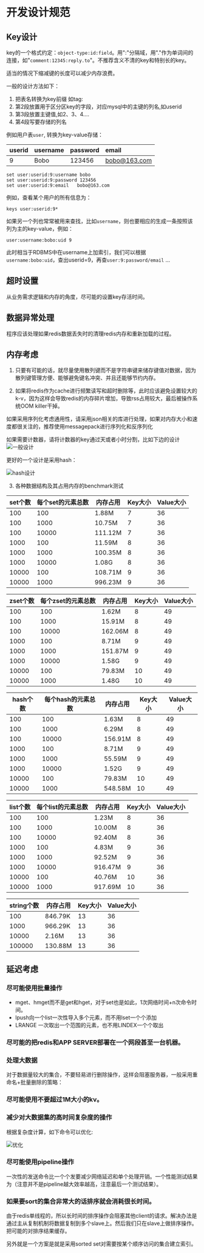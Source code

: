 # 开发设计规范

## Key设计

key的一个格式约定：`object-type:id:field`。用":"分隔域，用"."作为单词间的连接，如"`comment:12345:reply.to`"。不推荐含义不清的key和特别长的key。

适当的情况下缩减键的长度可以减少内存浪费。

一般的设计方法如下：

1. 把表名转换为key前缀 如tag:
2. 第2段放置用于区分区key的字段，对应mysql中的主键的列名,如userid
3. 第3段放置主键值,如2、3、4....
4. 第4段写要存储的列名

例如用户表`user`, 转换为key-value存储：

| userid | username | password | email        |
| :----- | :------- | :------- | :----------- |
| 9      | Bobo     | 123456   | bobo@163.com |

```shell
set user:userid:9:username bobo
set user:userid:9:password 123456
set user:userid:9:email   bobo@163.com
```

例如，查看某个用户的所有信息为：

```shell
keys user:userid:9*
```

如果另一个列也常常被用来查找，比如`username`，则也要相应的生成一条按照该列为主的key-value，例如：

```shell
user:username:bobo:uid 9
```

此时相当于RDBMS中在username上加索引，我们可以根据
`username:bobo:uid`，查出userid=9，再查`user:9:password/email` ...

## 超时设置

从业务需求逻辑和内存的角度，尽可能的设置key存活时间。

## 数据异常处理

程序应该处理如果redis数据丢失时的清理redis内存和重新加载的过程。

## 内存考虑

1. 只要有可能的话，就尽量使用散列键而不是字符串键来储存键值对数据，因为散列键管理方便、能够避免键名冲突、并且还能够节约内存。

2. 如果将redis作为cache进行频繁读写和超时删除等，此时应该避免设置较大的k-v，因为这样会导致redis的内存碎片增加，导致rss占用较大，最后被操作系统OOM killer干掉。

  如果采用序列化考虑通用性，请采用json相关的库进行处理，如果对内存大小和速度都很关注的，推荐使用messagepack进行序列化和反序列化

  如果需要计数器，请将计数器的key通过天或者小时分割，比如下边的设计
  ![一般设计](https://raw.githubusercontent.com/gnuhpc/All-About-Redis/master/CodeDesignRule/mem1.png)

  更好的一个设计是采用hash：

  ![hash设计](https://raw.githubusercontent.com/gnuhpc/All-About-Redis/master/CodeDesignRule/mem3.png)

3. 各种数据结构及其占用内存的benchmark测试

| set个数 | 每个set的元素总数 | 内存占用 | Key大小 | Value大小 |
| ------- | ----------------- | -------- | ------- | --------- |
| 100     | 100               | 1.88M    | 7       | 36        |
| 100     | 1000              | 10.75M   | 7       | 36        |
| 100     | 10000             | 111.12M  | 7       | 36        |
| 1000    | 100               | 11.59M   | 8       | 36        |
| 1000    | 1000              | 100.35M  | 8       | 36        |
| 1000    | 10000             | 1.08G    | 8       | 36        |
| 10000   | 100               | 108.71M  | 9       | 36        |
| 10000   | 1000              | 996.23M  | 9       | 36        |

| zset个数 | 每个zset的元素总数 | 内存占用 | Key大小 | Value大小 |
| -------- | ------------------ | -------- | ------- | --------- |
| 100      | 100                | 1.62M    | 8       | 49        |
| 100      | 1000               | 15.91M   | 8       | 49        |
| 100      | 10000              | 162.06M  | 8       | 49        |
| 1000     | 100                | 8.71M    | 9       | 49        |
| 1000     | 1000               | 151.87M  | 9       | 49        |
| 1000     | 10000              | 1.58G    | 9       | 49        |
| 10000    | 100                | 79.83M   | 10      | 49        |
| 10000    | 1000               | 1.48G    | 10      | 49        |

| hash个数 | 每个hash的元素总数 | 内存占用 | Key大小 | Value大小 |
| -------- | ------------------ | -------- | ------- | --------- |
| 100      | 100                | 1.63M    | 8       | 49        |
| 100      | 1000               | 6.29M    | 8       | 49        |
| 100      | 10000              | 156.91M  | 8       | 49        |
| 1000     | 100                | 8.71M    | 9       | 49        |
| 1000     | 1000               | 55.59M   | 9       | 49        |
| 1000     | 10000              | 1.52G    | 9       | 49        |
| 10000    | 100                | 79.83M   | 10      | 49        |
| 10000    | 1000               | 548.58M  | 10      | 49        |

| list个数 | 每个list的元素总数 | 内存占用 | Key大小 | Value大小 |
| -------- | ------------------ | -------- | ------- | --------- |
| 100      | 100                | 1.23M    | 8       | 36        |
| 100      | 1000               | 10.00M   | 8       | 36        |
| 100      | 10000              | 92.40M   | 8       | 36        |
| 1000     | 100                | 4.83M    | 9       | 36        |
| 1000     | 1000               | 92.52M   | 9       | 36        |
| 1000     | 10000              | 916.47M  | 9       | 36        |
| 10000    | 100                | 40.76M   | 10      | 36        |
| 10000    | 1000               | 917.69M  | 10      | 36        |

| string个数 | 内存占用 | Key大小 | Value大小 |
| ---------- | -------- | ------- | --------- |
| 100        | 846.79K  | 13      | 36        |
| 1000       | 966.29K  | 13      | 36        |
| 10000      | 2.16M    | 13      | 36        |
| 100000     | 130.88M  | 13      | 36        |

## 延迟考虑

### 尽可能使用批量操作

- mget、hmget而不是get和hget，对于set也是如此，1次网络时间+n次命令时间。
- lpush向一个list一次性导入多个元素，而不用lset一个个添加
- LRANGE 一次取出一个范围的元素，也不用LINDEX一个个取出

### 尽可能的把redis和APP SERVER部署在一个网段甚至一台机器。

### 处理大数据

对于数据量较大的集合，不要轻易进行删除操作，这样会阻塞服务器，一般采用重命名+批量删除的策略：

### 尽可能使用不要超过1M大小的kv。

### 减少对大数据集的高时间复杂度的操作

根据复杂度计算，如下命令可以优化:

![优化](https://raw.githubusercontent.com/gnuhpc/All-About-Redis/master/CodeDesignRule/lat1.png)

### 尽可能使用pipeline操作

一次性的发送命令比一个个发要减少网络延迟和单个处理开销。一个性能测试结果为（注意并不是pipeline越大效率越高，注意最后一个测试结果）。

### 如果要sort的集合非常大的话排序就会消耗很长时间。

由于redis单线程的，所以长时间的排序操作会阻塞其他client的请求。解决办法是通过主从复制机制将数据复制到多个slave上。然后我们只在slave上做排序操作。把可能的对排序结果缓存。

另外就是一个方案是就是采用sorted set对需要按某个顺序访问的集合建立索引。